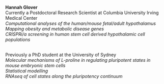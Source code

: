<b>Hannah Glover </b></br>
Currently a Postdoctoral Research Scientist at Columbia University Irving Medical Center</br>
<i>Computational analyses of the human/mouse fetal/adult hypothalamus</br>
Mapping obesity and metabolic disease genes</br>
CRISPRi/a screening in human stem cell derived hypothalamic cell populations </i><br><br>

Previously a PhD student at the University of Sydney<br>
<i>Molecular mechanisms of L-proline in regulating pluripotent states in mouse embryonic stem cells</br>
Statistical modelling</br>
RNAseq of cell states along the pluripotency continuum</i>
